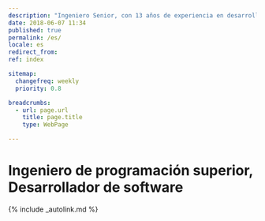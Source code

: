```yaml
---
description: "Ingeniero Senior, con 13 años de experiencia en desarrollo web comercial."
date: 2018-06-07 11:34
published: true
permalink: /es/
locale: es
redirect_from:
ref: index

sitemap:
  changefreq: weekly
  priority: 0.8

breadcrumbs:
  - url: page.url
    title: page.title
    type: WebPage

---
```


# Ingeniero de programación superior, Desarrollador de software

{% include _autolink.md %}
